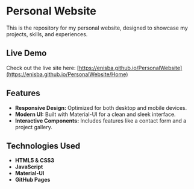 # Personal Website

This is the repository for my personal website, designed to showcase my projects, skills, and experiences.

## Live Demo

Check out the live site here: [https://enisba.github.io/PersonalWebsite](https://enisba.github.io/PersonalWebsite/Home)

## Features

- **Responsive Design:** Optimized for both desktop and mobile devices.
- **Modern UI:** Built with Material-UI for a clean and sleek interface.
- **Interactive Components:** Includes features like a contact form and a project gallery.

## Technologies Used

- **HTML5 & CSS3**
- **JavaScript**
- **Material-UI**
- **GitHub Pages**
